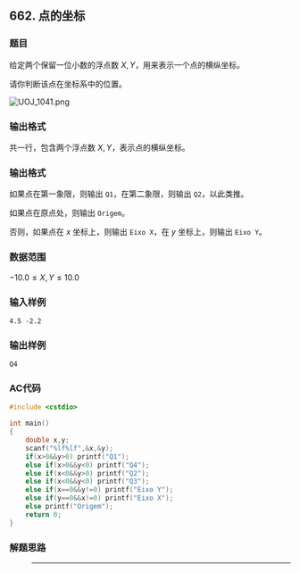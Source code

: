 ##  662. 点的坐标

### 题目

给定两个保留一位小数的浮点数 $X,Y$，用来表示一个点的横纵坐标。

请你判断该点在坐标系中的位置。

![UOJ_1041.png](https://cdn.acwing.com/media/article/image/2019/04/12/19_00c6382e5d-UOJ_1041.png)

### 输出格式

共一行，包含两个浮点数 $X,Y$，表示点的横纵坐标。

### 输出格式

如果点在第一象限，则输出 `Q1`，在第二象限，则输出 `Q2`，以此类推。

如果点在原点处，则输出 `Origem`。

否则，如果点在 $x$ 坐标上，则输出 `Eixo X`，在 $y$ 坐标上，则输出 `Eixo Y`。

### 数据范围

$−10.0≤X,Y≤10.0$

### 输入样例

```
4.5 -2.2
```

### 输出样例

```
Q4
```

### AC代码

```c++
#include <cstdio>

int main()
{
    double x,y;
    scanf("%lf%lf",&x,&y);
    if(x>0&&y>0) printf("Q1");
    else if(x>0&&y<0) printf("Q4");
    else if(x<0&&y>0) printf("Q2");
    else if(x<0&&y<0) printf("Q3");
    else if(x==0&&y!=0) printf("Eixo Y");
    else if(y==0&&x!=0) printf("Eixo X");
    else printf("Origem");
    return 0;
}
```

### 解题思路

>****

